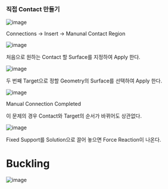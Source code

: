 ### 직접 Contact 만들기



![image](https://github.com/AnGyeonheal/CAE_Ansys/assets/118132313/3c0d3a88-3654-4091-a083-59e167ef2e61)

Connections -> Insert -> Manunal Contact Region

![image](https://github.com/AnGyeonheal/CAE_Ansys/assets/118132313/0839bc17-5eda-4f24-b156-42b8b3b75d0c)

처음으로 원하는 Contact 할 Surface를 지정하여 Apply 한다.

![image](https://github.com/AnGyeonheal/CAE_Ansys/assets/118132313/c4d7b5c7-d21c-4da7-b0c2-ecadf8d511ba)

두 번째 Target으로 정할 Geometry의 Surface를 선택하여 Apply 한다.

![image](https://github.com/AnGyeonheal/CAE_Ansys/assets/118132313/3ef756a3-6ac7-4e47-ae72-c5515898bd2a)

Manual Connection Completed

이 문제의 경우 Contact와 Target의 순서가 바뀌어도 상관없다.

![image](https://github.com/AnGyeonheal/CAE_Ansys/assets/118132313/b1f38725-a9ef-43c6-8388-6826c012963b)

Fixed Support를 Solution으로 끌어 놓으면 Force Reaction이 나온다.

# Buckling

![image](https://github.com/AnGyeonheal/Peanut/assets/118132313/398ec273-92d2-4a42-ab3b-2fc45791bff9)
